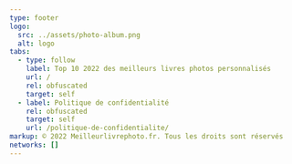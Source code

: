 ```yaml
---
type: footer
logo:
  src: ../assets/photo-album.png
  alt: logo
tabs:
  - type: follow
    label: Top 10 2022 des meilleurs livres photos personnalisés
    url: /
    rel: obfuscated
    target: self
  - label: Politique de confidentialité
    rel: obfuscated
    target: self
    url: /politique-de-confidentialite/
markup: © 2022 Meilleurlivrephoto.fr. Tous les droits sont réservés
networks: []
---
```

